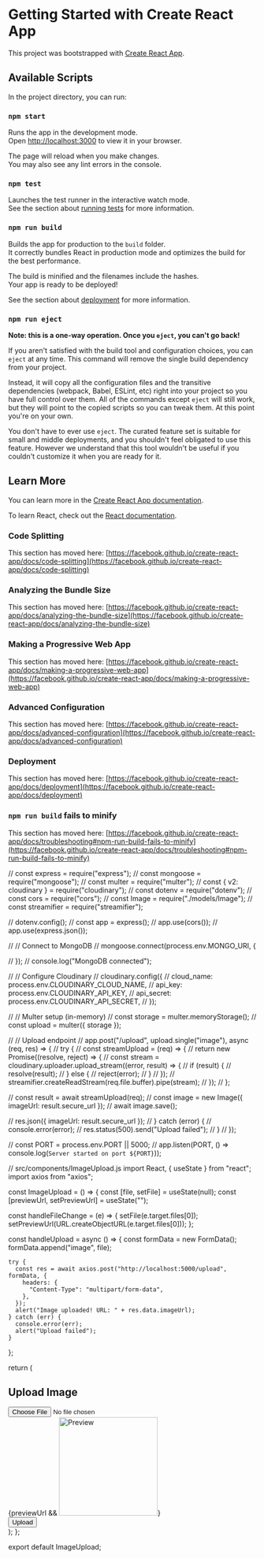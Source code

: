 # Getting Started with Create React App

This project was bootstrapped with [Create React App](https://github.com/facebook/create-react-app).

## Available Scripts

In the project directory, you can run:

### `npm start`

Runs the app in the development mode.\
Open [http://localhost:3000](http://localhost:3000) to view it in your browser.

The page will reload when you make changes.\
You may also see any lint errors in the console.

### `npm test`

Launches the test runner in the interactive watch mode.\
See the section about [running tests](https://facebook.github.io/create-react-app/docs/running-tests) for more information.

### `npm run build`

Builds the app for production to the `build` folder.\
It correctly bundles React in production mode and optimizes the build for the best performance.

The build is minified and the filenames include the hashes.\
Your app is ready to be deployed!

See the section about [deployment](https://facebook.github.io/create-react-app/docs/deployment) for more information.

### `npm run eject`

**Note: this is a one-way operation. Once you `eject`, you can't go back!**

If you aren't satisfied with the build tool and configuration choices, you can `eject` at any time. This command will remove the single build dependency from your project.

Instead, it will copy all the configuration files and the transitive dependencies (webpack, Babel, ESLint, etc) right into your project so you have full control over them. All of the commands except `eject` will still work, but they will point to the copied scripts so you can tweak them. At this point you're on your own.

You don't have to ever use `eject`. The curated feature set is suitable for small and middle deployments, and you shouldn't feel obligated to use this feature. However we understand that this tool wouldn't be useful if you couldn't customize it when you are ready for it.

## Learn More

You can learn more in the [Create React App documentation](https://facebook.github.io/create-react-app/docs/getting-started).

To learn React, check out the [React documentation](https://reactjs.org/).

### Code Splitting

This section has moved here: [https://facebook.github.io/create-react-app/docs/code-splitting](https://facebook.github.io/create-react-app/docs/code-splitting)

### Analyzing the Bundle Size

This section has moved here: [https://facebook.github.io/create-react-app/docs/analyzing-the-bundle-size](https://facebook.github.io/create-react-app/docs/analyzing-the-bundle-size)

### Making a Progressive Web App

This section has moved here: [https://facebook.github.io/create-react-app/docs/making-a-progressive-web-app](https://facebook.github.io/create-react-app/docs/making-a-progressive-web-app)

### Advanced Configuration

This section has moved here: [https://facebook.github.io/create-react-app/docs/advanced-configuration](https://facebook.github.io/create-react-app/docs/advanced-configuration)

### Deployment

This section has moved here: [https://facebook.github.io/create-react-app/docs/deployment](https://facebook.github.io/create-react-app/docs/deployment)

### `npm run build` fails to minify

This section has moved here: [https://facebook.github.io/create-react-app/docs/troubleshooting#npm-run-build-fails-to-minify](https://facebook.github.io/create-react-app/docs/troubleshooting#npm-run-build-fails-to-minify)


// const express = require("express");
// const mongoose = require("mongoose");
// const multer = require("multer");
// const { v2: cloudinary } = require("cloudinary");
// const dotenv = require("dotenv");
// const cors = require("cors");
// const Image = require("./models/Image");
// const streamifier = require("streamifier");

// dotenv.config();
// const app = express();
// app.use(cors());
// app.use(express.json());

// // Connect to MongoDB
// mongoose.connect(process.env.MONGO_URI, {

// });
// console.log("MongoDB connected");

// // Configure Cloudinary
// cloudinary.config({
//   cloud_name: process.env.CLOUDINARY_CLOUD_NAME,
//   api_key: process.env.CLOUDINARY_API_KEY,
//   api_secret: process.env.CLOUDINARY_API_SECRET,
// });

// // Multer setup (in-memory)
// const storage = multer.memoryStorage();
// const upload = multer({ storage });

// // Upload endpoint
// app.post("/upload", upload.single("image"), async (req, res) => {
//   try {
//     const streamUpload = (req) => {
//       return new Promise((resolve, reject) => {
//         const stream = cloudinary.uploader.upload_stream((error, result) => {
//           if (result) {
//             resolve(result);
//           } else {
//             reject(error);
//           }
//         });
//         streamifier.createReadStream(req.file.buffer).pipe(stream);
//       });
//     };

//     const result = await streamUpload(req);
//     const image = new Image({ imageUrl: result.secure_url });
//     await image.save();

//     res.json({ imageUrl: result.secure_url });
//   } catch (error) {
//     console.error(error);
//     res.status(500).send("Upload failed");
//   }
// });

// const PORT = process.env.PORT || 5000;
// app.listen(PORT, () => console.log(`Server started on port ${PORT}`));



// src/components/ImageUpload.js
import React, { useState } from "react";
import axios from "axios";

const ImageUpload = () => {
  const [file, setFile] = useState(null);
  const [previewUrl, setPreviewUrl] = useState("");

  const handleFileChange = (e) => {
    setFile(e.target.files[0]);
    setPreviewUrl(URL.createObjectURL(e.target.files[0]));
  };

  const handleUpload = async () => {
    const formData = new FormData(); 
    formData.append("image", file);

    try {
      const res = await axios.post("http://localhost:5000/upload", formData, {
        headers: {
          "Content-Type": "multipart/form-data",
        },
      });
      alert("Image uploaded! URL: " + res.data.imageUrl);
    } catch (err) {
      console.error(err);
      alert("Upload failed");
    }
  };

  return (
    <div>
      <h2>Upload Image</h2>
      <input type="file" onChange={handleFileChange} />
      <br />
      {previewUrl && <img src={previewUrl} alt="Preview" width="200" />}
      <br />
      <button onClick={handleUpload}>Upload</button>
    </div>
  );
};

export default ImageUpload;